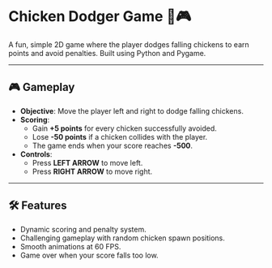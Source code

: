 # Chicken Dodger Game 🐔🎮

A fun, simple 2D game where the player dodges falling chickens to earn points and avoid penalties. Built using Python and Pygame.

---

## 🎮 Gameplay
- **Objective**: Move the player left and right to dodge falling chickens.
- **Scoring**:
  - Gain **+5 points** for every chicken successfully avoided.
  - Lose **-50 points** if a chicken collides with the player.
  - The game ends when your score reaches **-500**.
- **Controls**:
  - Press **LEFT ARROW** to move left.
  - Press **RIGHT ARROW** to move right.

---

## 🛠️ Features
- Dynamic scoring and penalty system.
- Challenging gameplay with random chicken spawn positions.
- Smooth animations at 60 FPS.
- Game over when your score falls too low.
